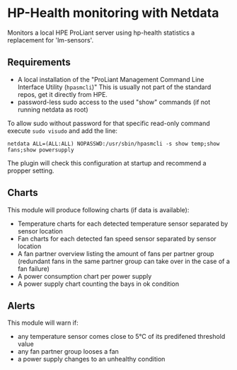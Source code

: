 <!--
title: "HP-Health monitoring with Netdata"
custom_edit_url: https://github.com/netdata/netdata/edit/master/collectors/python.d.plugin/hphealth/README.md
sidebar_label: "HP-Health"
-->

# HP-Health monitoring with Netdata

Monitors a local HPE ProLiant server using hp-health statistics a replacement for 'lm-sensors'.

## Requirements

- A local installation of the "ProLiant Management Command Line Interface Utility (`hpasmcli`)"
  This is usually not part of the standard repos, get it directly from HPE.
- password-less sudo access to the used "show" commands (if not running netdata as root)

To allow sudo without password for that specific read-only command execute `sudo visudo` and add the line:
```
netdata ALL=(ALL:ALL) NOPASSWD:/usr/sbin/hpasmcli -s show temp;show fans;show powersupply
```
The plugin will check this configuration at startup and recommend a propper setting. 

## Charts
This module will produce following charts (if data is available):

- Temperature charts for each detected temperature sensor separated by sensor location
- Fan charts for each detected fan speed sensor separated by sensor location
- A fan partner overview listing the amount of fans per partner group 
  (redundant fans in the same partner group can take over in the case of a fan failure)
- A power consumption chart per power supply
- A power supply chart counting the bays in ok condition 

## Alerts
This module will warn if:

- any temperature sensor comes close to 5°C of its predifened threshold value
- any fan partner group looses a fan
- a power supply changes to an unhealthy condition

